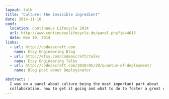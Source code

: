 ```yaml
---
layout: talk
title: "Culture: the invisible ingredient"
date: 2014-11-10
conf:
  location: Continuous Lifecycle 2014
  url: http://www.continuouslifecycle.de/panel.php?id=4615
  date: Nov 10, 2014
links:
  - url: http://codeascraft.com
    name: Etsy Engineering Blog
  - url: http://etsy.com/codeascraft/talks
    name: Etsy Engineering Talks
  - url: http://codeascraft.com/2010/05/20/quantum-of-deployment/
    name: Blog post about Deployinator

abstract: |
  I was on a panel about culture being the most important part about
  collaboration, how to get it going and what to do to foster a great culture.
---
```

